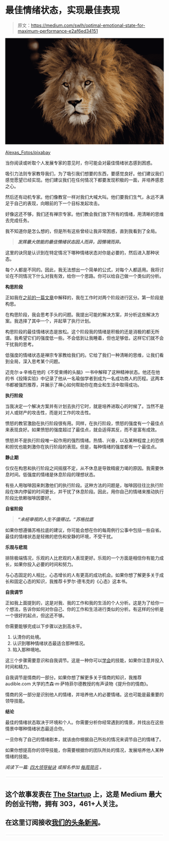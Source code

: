 # 最佳情绪状态，实现最佳表现

> 原文：<https://medium.com/swlh/optimal-emotional-state-for-maximum-performance-e2af6ed34151>

![](img/c92dafc16163ccfc00c07f09bffe56e9.png)

[Alexas_Fotos/pixabay](https://pixabay.com/en/lion-predator-dangerous-mane-cat-3040797/)

当你阅读或听取个人发展专家的意见时，你可能会对最佳情绪状态感到困惑。

吸引力法则专家教导我们，为了吸引我们想要的东西，要感觉良好。他们建议我们感觉愿望已经实现。他们建议我们在任何情况下都要发现积极的一面，并培养感恩之心。

然后还有动机专家。他们像教官一样对我们大喊大叫。他们要我们生气，永远不满足于自己的表现，向眼前的下一个目标发起攻击。

好像这还不够，我们还有禅宗专家。他们教会我们放下所有的情绪，用清晰的思维去完成任务。

我不知道你是怎么想的，但是所有这些曾经让我非常困惑，直到我看到了全局。

> ***发挥最大效能的最佳情绪状态因人而异，因情境而异。***

这里的诀窍是认识到在特定情况下哪种情绪状态对你是必要的，然后进入那种状态。

每个人都是不同的。因此，我无法想出一个简单的公式，对每个人都适用。我将讨论在不同情况下什么对我有效，给你一个思路。你可以给自己做一个类似的分析。

**构思阶段**

正如我在[之前的一篇文章](https://ideavisionaction.com/personal-development/which-gets-better-results-aggressiveness-or-relaxation/)中解释的，我在工作时对两个阶段进行区分。第一阶段是构思。

在构思阶段，我会思考手头的问题。我提出可能的解决方案，并分析这些解决方案。我选择了其中一个，并起草了执行计划。

构思阶段的最佳情绪状态是放松。这个阶段我的情绪是积极的还是消极的都无所谓。我希望它们的强度低一些。不会低到让我睡着，但也足够低，这样它们就不会干扰我的思考。

低强度的情绪状态是禅宗专家教给我们的。它给了我们一种清晰的思维，让我们看到全局，深入思考某个问题。

迈克尔·a·辛格在他的《不受束缚的头脑》一书中解释了这种精神状态。他还在他的书《投降实验》中记录了他从一名瑜伽学者到成为一名成功商人的历程。这两本书都被强烈推荐，并展示了禅心如何帮助你在商业和生活中取得成功。

**执行阶段**

当我决定一个解决方案并有计划去执行它时，就是培养进取心的时候了。当然不是对人或财产的攻击性，而是对工作的攻击性。

愤怒的教官激励在执行阶段很有用。同样，在执行阶段，愤怒的强度有一个最佳点来表现良好。如果愤怒的强度超过了最佳点，就会适得其反，而不是富有成效。

愤怒并不是执行阶段唯一起作用的强烈情绪。热情、兴奋，以及某种程度上的恐惧和担忧也能刺激你在执行阶段的表现。但是，每种情绪的强度都有一个最佳点。

**静止期**

仅仅在构思和执行阶段之间摇摆不定，从不休息是导致精疲力竭的原因。我需要休息时间。低强度的情绪是休息阶段的理想状态。

有些人用咖啡因来刺激他们的执行阶段。这种方法的问题是，咖啡因往往比执行阶段在体内停留的时间更长，并干扰了休息阶段。因此，用你自己的情绪来推动执行阶段比依赖咖啡因要好。

**自省阶段**

> ***“未经审视的人生不值得过。”苏格拉底***

如果你想遵循苏格拉底的建议，你可能会想在你的每周例行公事中包括一些自省。最佳的情绪状态是轻微的悲伤和安静的环境，不受干扰。

**乐观与悲观**

排除极端情况，乐观的人比悲观的人表现更好。乐观的一个方面是相信你有能力成长，如果你投入必要的时间和努力。

与心态固定的人相比，心态增长的人有更高的成功机会。如果你想了解更多关于成长和固定心态的知识，我推荐卡罗尔·德韦克的《心态》这本书。

**自我调节**

正如我上面提到的，这是对我、我的工作和我的生活的个人分析。这是为了给你一个想法，告诉你如何对你自己、你的工作和生活进行类似的分析。有这样的分析是一个很好的起点，但这还不够。

你需要能够完成以下步骤以达到高水平。

1.  认清你的处境。
2.  认识到哪种情绪状态最适合那种情况。
3.  陷入那种境地。

这三个步骤需要意识和自我调节。这是一种你可以[学会](https://ideavisionaction.com/personal-development/four-levels-of-learning/)的技能，如果你注意并投入时间和精力。

自我调节是情商的一部分。如果你想了解更多关于情商的知识，我推荐 audible.com 大学的杰森·m·萨特菲尔德教授的有声读物《提升你的情商》。

情商的另一部分是识别他人的情绪，并培养他人的必要情绪。这也可能是最重要的领导技能。

**结论**

最佳的情绪状态取决于环境和个人。你需要分析你经常遇到的情景，并找出在这些情景中哪种情绪状态最适合你。

一旦你有了自己的情绪剧本，就该由你根据自己所处的情况来调节自己的情绪了。

如果你想提高你的领导技能，你需要根据你的团队所处的情况，发展培养他人某种情绪的技能。

*阅读下一篇:* [*四大领导秘诀*](https://ideavisionaction.com/personal-development/four-secrets-of-leadership/) *或报名参加* [*每周简讯*](https://ideavisionaction.com/email-newsletter/) *。*

![](img/731acf26f5d44fdc58d99a6388fe935d.png)

## 这个故事发表在 [The Startup](https://medium.com/swlh) 上，这是 Medium 最大的创业刊物，拥有 303，461+人关注。

## 在这里订阅接收[我们的头条新闻](http://growthsupply.com/the-startup-newsletter/)。

![](img/731acf26f5d44fdc58d99a6388fe935d.png)